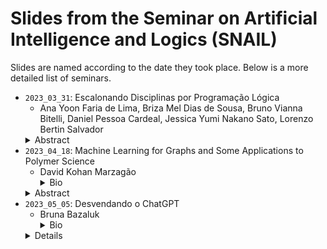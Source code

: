 # Slides from the Seminar on Artificial Intelligence and Logics (SNAIL)

Slides are named according to the date they took place. Below is a more detailed list of seminars.

- `2023_03_31`: Escalonando Disciplinas por Programação Lógica
  - Ana Yoon Faria de Lima, Briza Mel Dias de Sousa, Bruno Vianna Bitelli, Daniel Pessoa Cardeal, Jessica Yumi Nakano Sato, Lorenzo Bertin Salvador
  <details>
    <summary>Abstract</summary>
      Em nossa apresentação, vamos discutir como usamos a linguagem lógica ASP Potassco para implementar um escalonador inteligente de disciplinas para o departamento de Ciência da Computação da USP. Um escalonador adequado é um programa que gera boas grades horárias, dadas algumas informações sobre as disciplinas e professores. A formulação lógica do problema é desafiadora, já que exige a existência simultânea de regras rígidas que delimitem a estrutura válida de uma grade horária e as preferências abstratas de qualidade dos alunos e professores. Para lidar com a diversidade semântica das regras, o grupo utilizou de maneira inteligente os sistemas de otimização de ASP em conjunto com rotinas próprias de testes unitários, o que levou a resultados tão bons quanto as soluções criadas manualmente pelo departamento.
  </details>
- `2023_04_18`: Machine Learning for Graphs and Some Applications to Polymer Science
  - David Kohan Marzagão
    <details>
      <summary>Bio</summary>
      David is currently a Lecturer in Artificial Intelligence at King’s College London. He also works with David Clifton and Clive Siviour at the IBME, University of Oxford, in investigating how machine learning techniques can help finding structure-property relationships in the context of polymer design. At Oxford, he is currently a college lecturer in mathematics and statistics at Chirst Church. Before that, David completed a PhD in Computer Science at King’s under the supervision of Peter McBurney and Kathleen Steinhöfel following a first degree in pure mathematics at the University of São Paulo, Brazil. His research interests include multi-agent systems, machine learning, provenance, graph kernels, and stochastic processes.
    </details>
  <details>
    <summary>Abstract</summary>
      In this talk, we will discuss how to compare graphs using graph kernel methods. In a nutshell, even deciding whether two graphs are isomorphic is not trivial, let alone determining a degree of similarity. We will discuss some common techniques, and then apply those to the analysis and design of polymers in chemistry. We will also discuss how to create explanations of decisions based on such algorithms.
  </details>
- `2023_05_05`: Desvendando o ChatGPT
  - Bruna Bazaluk
    <details>
      <summary>Bio</summary>
      Bacharela em Ciência da Computação pelo IME-USP e mestranda em Ciência da Computação no
      IME-USP no Laboratório de Lógica, Inteligência Artificial e Métodos Formais.
    </details>
  <details>
    ChatGPT, o famoso chat que sabe responder qualquer coisa! Será mesmo? Mas como ele funciona?
    Quais suas limitações? A IA vai dominar o mundo? Neste seminário tentarei responder algumas
    dessas perguntas dando intuições de como o ChatGPT funciona, mostrar exemplos ao vivo de quando
    ele não responde como esperado e discutir seus possíveis efeitos na sociedade.
  </details>
